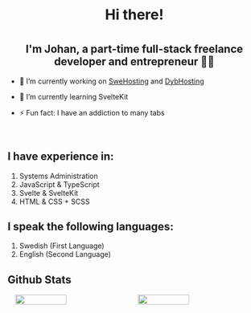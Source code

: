 <div align="center">
  <h1> Hi there! <h1/>
</div>  
  

## <div align="center">I'm Johan, a part-time full-stack freelance developer and entrepreneur 👨‍💻 </div>  
  

- 🔭 I’m currently working on [SweHosting](https://swehosting.se) and [DybHosting](https://dybhosting.com)
  

- 🌱 I’m currently learning SvelteKit 
  

- ⚡ Fun fact: I have an addiction to many tabs  
  

<br/>  


## I have experience in:

1. Systems Administration 
2. JavaScript & TypeScript
3. Svelte & SvelteKit
4. HTML & CSS + SCSS

## I speak the following languages:

1. Swedish  (First Language)
2. English (Second Language)
  

## Github Stats  

<div style="display: flex; justify-content: space-evenly; align-items: center;">

<img style="width: 45%" src="https://github-org-stats-johan.vercel.app/api?username=jouandeag&count_private=true&show_icons=true&theme=radical" align="left" style="width: 100%" />


<img style="width: 45%" src="https://github-org-stats-johan.vercel.app/api/top-langs/?username=jouandeag&langs_count=6&exclude_repo=FirstUnityGame,github-stats,github-org-stats,vuexy-working-vue,vuexy-working-vue-laravel&org=SweHosting&layout=compact&theme=radical" align="left" style="width: 100%" />

</div>
